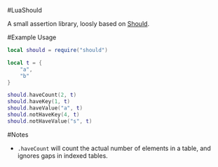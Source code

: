 #LuaShould

A small assertion library, loosly based on [Should][1].

#Example Usage

```lua
local should = require("should")

local t = {
	"a",
	"b"
}

should.haveCount(2, t)
should.haveKey(1, t)
should.haveValue("a", t)
should.notHaveKey(4, t)
should.notHaveValue("s", t)
```

#Notes

* `.haveCount` will count the actual number of elements in a table, and ignores gaps in indexed tables.



[1]: https://github.com/erichexter/Should